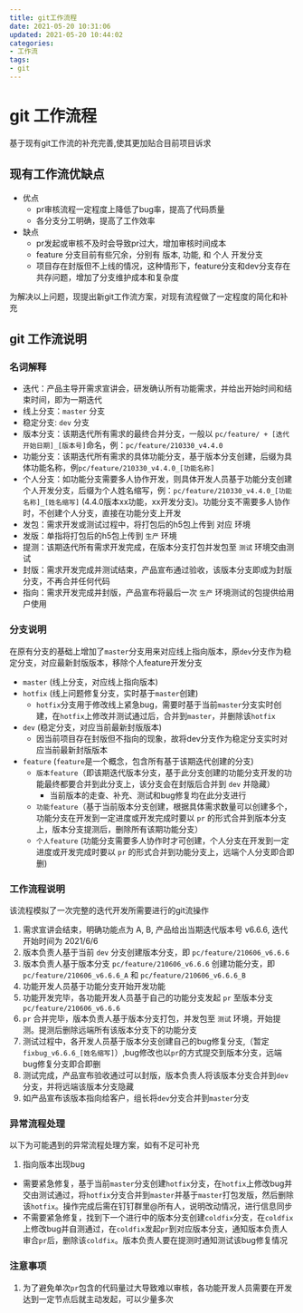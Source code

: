 ```yaml
---
title: git工作流程
date: 2021-05-20 10:31:06
updated: 2021-05-20 10:44:02
categories: 
- 工作流
tags:
- git
---
```

# git 工作流程
基于现有git工作流的补充完善,使其更加贴合目前项目诉求
## 现有工作流优缺点
- 优点
  + pr审核流程一定程度上降低了bug率，提高了代码质量
  + 各分支分工明确，提高了工作效率
- 缺点
  + pr发起或审核不及时会导致pr过大，增加审核时间成本
  + feature 分支目前有些冗余，分别有 版本, 功能, 和 个人 开发分支
  + 项目存在封版但不上线的情况，这种情形下，feature分支和dev分支存在共存问题，增加了分支维护成本和复杂度

为解决以上问题，现提出新git工作流方案，对现有流程做了一定程度的简化和补充
## git 工作流说明
### 名词解释
- 迭代：产品主导开需求宣讲会，研发确认所有功能需求，并给出开始时间和结束时间，即为一期迭代
- 线上分支：`master` 分支
- 稳定分支: `dev` 分支
- 版本分支：该期迭代所有需求的最终合并分支，一般以 `pc/feature/ + [迭代开始日期]_[版本号]`命名，例：`pc/feature/210330_v4.4.0`
- 功能分支：该期迭代所有需求的具体功能分支，基于版本分支创建，后缀为具体功能名称，例`pc/feature/210330_v4.4.0_[功能名称]`
- 个人分支：如功能分支需要多人协作开发，则具体开发人员基于功能分支创建个人开发分支，后缀为个人姓名缩写，例：`pc/feature/210330_v4.4.0_[功能名称]_[姓名缩写]` (4.4.0版本xx功能，xx开发分支)。功能分支不需要多人协作时，不创建个人分支，直接在功能分支上开发
- 发包：需求开发或测试过程中，将打包后的h5包上传到 对应 环境
- 发版：单指将打包后的h5包上传到 `生产` 环境
- 提测：该期迭代所有需求开发完成，在版本分支打包并发包至 `测试` 环境交由测试
- 封版：需求开发完成并测试结束，产品宣布通过验收，该版本分支即成为封版分支，不再合并任何代码
- 指向：需求开发完成并封版，产品宣布将最后一次 `生产` 环境测试的包提供给用户使用
### 分支说明
在原有分支的基础上增加了`master`分支用来对应线上指向版本，原`dev`分支作为稳定分支，对应最新封版版本，移除个人feature开发分支
- `master` (线上分支，对应线上指向版本)
- `hotfix` (线上问题修复分支，实时基于`master`创建)
  + `hotfix`分支用于修改线上紧急bug，需要时基于当前`master`分支实时创建，在`hotfix`上修改并测试通过后，合并到`master`，并删除该`hotfix`
- `dev` (稳定分支，对应当前最新封版版本)
  + 因当前项目存在封版但不指向的现象，故将dev分支作为稳定分支实时对应当前最新封版版本
- `feature` (`feature`是一个概念，包含所有基于该期迭代创建的分支)
  + `版本feature`（即该期迭代版本分支，基于此分支创建的功能分支开发的功能最终都要合并到此分支上，该分支会在封版后合并到 `dev` 并隐藏）
    - 当前版本的走查、补充、测试和bug修复均在此分支进行
  + `功能feature`（基于当前版本分支创建，根据具体需求数量可以创建多个，功能分支在开发到一定进度或开发完成时要以 `pr` 的形式合并到版本分支上，版本分支提测后，删除所有该期功能分支）
  + `个人feature` (功能分支需要多人协作时才可创建，个人分支在开发到一定进度或开发完成时要以 `pr` 的形式合并到功能分支上，远端个人分支即合即删)
### 工作流程说明
该流程模拟了一次完整的迭代开发所需要进行的git流操作
1. 需求宣讲会结束，明确功能点为 A, B, 产品给出当期迭代版本号 v6.6.6, 迭代开始时间为 2021/6/6
2. 版本负责人基于当前 `dev` 分支创建版本分支，即 `pc/feature/210606_v6.6.6`
3. 版本负责人基于版本分支 `pc/feature/210606_v6.6.6` 创建功能分支，即 `pc/feature/210606_v6.6.6_A` 和 `pc/feature/210606_v6.6.6_B`
4. 功能开发人员基于功能分支开始开发功能
5. 功能开发完毕，各功能开发人员基于自己的功能分支发起 `pr` 至版本分支 `pc/feature/210606_v6.6.6`
6. `pr` 合并完毕，版本负责人基于版本分支打包，并发包至 `测试` 环境，开始提测。提测后删除远端所有该版本分支下的功能分支
7. 测试过程中，各开发人员基于版本分支创建自己的bug修复分支,（暂定 `fixbug_v6.6.6_[姓名缩写]`）,bug修改也以`pr`的方式提交到版本分支，远端bug修复分支即合即删
8. 测试完成，产品宣布验收通过可以封版，版本负责人将该版本分支合并到`dev`分支，并将远端该版本分支隐藏
9. 如产品宣布该版本指向给客户，组长将`dev`分支合并到`master`分支
### 异常流程处理
以下为可能遇到的异常流程处理方案，如有不足可补充
1. 指向版本出现bug
  - 需要紧急修复，基于当前`master`分支创建`hotfix`分支，在`hotfix`上修改bug并交由测试通过，将`hotfix`分支合并到`master`并基于`master`打包发版，然后删除该`hotfix`。操作完成后需在钉钉群里@所有人，说明改动情况，进行信息同步
  - 不需要紧急修复，找到下一个进行中的版本分支创建`coldfix`分支，在`coldfix`上修改bug并自测通过，在`coldfix`发起`pr`到对应版本分支，通知版本负责人审合`pr`后，删除该`coldfix`。版本负责人要在提测时通知测试该bug修复情况

### 注意事项
1. 为了避免单次`pr`包含的代码量过大导致难以审核，各功能开发人员需要在开发达到一定节点后就主动发起，可以少量多次

